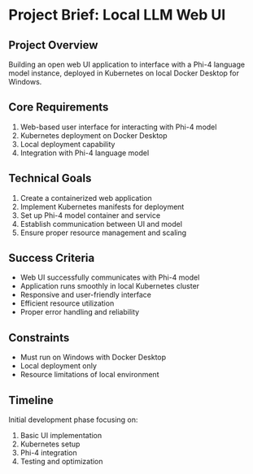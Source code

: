 # Project Brief: Local LLM Web UI

## Project Overview
Building an open web UI application to interface with a Phi-4 language model instance, deployed in Kubernetes on local Docker Desktop for Windows.

## Core Requirements
1. Web-based user interface for interacting with Phi-4 model
2. Kubernetes deployment on Docker Desktop
3. Local deployment capability
4. Integration with Phi-4 language model

## Technical Goals
1. Create a containerized web application
2. Implement Kubernetes manifests for deployment
3. Set up Phi-4 model container and service
4. Establish communication between UI and model
5. Ensure proper resource management and scaling

## Success Criteria
- Web UI successfully communicates with Phi-4 model
- Application runs smoothly in local Kubernetes cluster
- Responsive and user-friendly interface
- Efficient resource utilization
- Proper error handling and reliability

## Constraints
- Must run on Windows with Docker Desktop
- Local deployment only
- Resource limitations of local environment

## Timeline
Initial development phase focusing on:
1. Basic UI implementation
2. Kubernetes setup
3. Phi-4 integration
4. Testing and optimization
